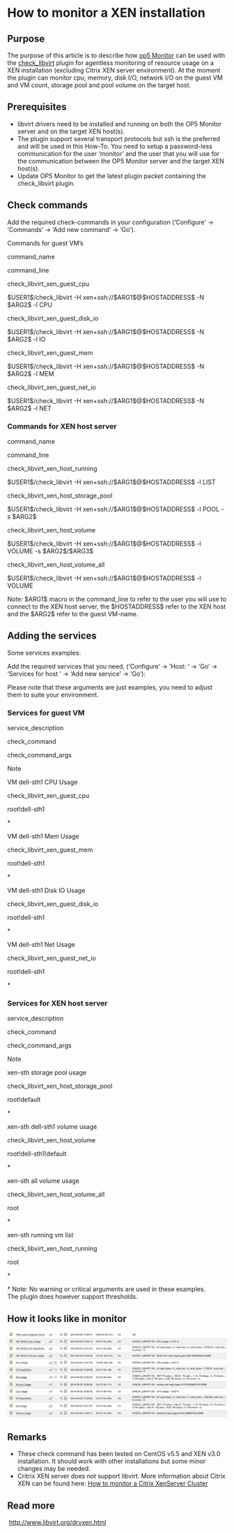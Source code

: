 # How to monitor a XEN installation

## Purpose

The purpose of this article is to describe how [op5 Monitor](http://www.op5.com/network-monitoring/op5-monitor/) can be used with the [check\_libvirt](https://kb.op5.com/display/PLUGINS/check_libvirt) plugin for agentless monitoring of resource usage on a XEN installation (excluding Citrix XEN server environment). At the moment the plugin can monitor cpu, memory, disk I/O, network I/O on the guest VM and VM count, storage pool and pool volume on the target host.

## Prerequisites

-   libvirt drivers need to be installed and running on both the OP5 Monitor server and on the target XEN host(s).
-   The plugin support several transport protocols but ssh is the preferred and will be used in this How-To. You need to setup a password-less communication for the user ‘monitor’ and the user that you will use for the communication between the OP5 Monitor server and the target XEN host(s).
-   Update OP5 Monitor to get the latest plugin packet containing the check\_libvirt plugin.

## Check commands

Add the required check-commands in your configuration (‘Configure’ -\> ‘Commands’ -\> ‘Add new command‘ -\> ‘Go’).

Commands for guest VM’s

command\_name

command\_line

check\_libvirt\_xen\_guest\_cpu

\$USER1\$/check\_libvirt -H xen+ssh://\$ARG1\$@\$HOSTADDRESS\$ -N \$ARG2\$ -l CPU

check\_libvirt\_xen\_guest\_disk\_io

\$USER1\$/check\_libvirt -H xen+ssh://\$ARG1\$@\$HOSTADDRESS\$ -N \$ARG2\$ -l IO

check\_libvirt\_xen\_guest\_mem

\$USER1\$/check\_libvirt -H xen+ssh://\$ARG1\$@\$HOSTADDRESS\$ -N \$ARG2\$ -l MEM

check\_libvirt\_xen\_guest\_net\_io

\$USER1\$/check\_libvirt -H xen+ssh://\$ARG1\$@\$HOSTADDRESS\$ -N \$ARG2\$ -l NET

### Commands for XEN host server

command\_name

command\_line

check\_libvirt\_xen\_host\_running

\$USER1\$/check\_libvirt -H xen+ssh://\$ARG1\$@\$HOSTADDRESS\$ -l LIST

check\_libvirt\_xen\_host\_storage\_pool

\$USER1\$/check\_libvirt -H xen+ssh://\$ARG1\$@\$HOSTADDRESS\$ -l POOL -s \$ARG2\$

check\_libvirt\_xen\_host\_volume

\$USER1\$/check\_libvirt -H xen+ssh://\$ARG1\$@\$HOSTADDRESS\$ -l VOLUME -s \$ARG2\$/\$ARG3\$

check\_libvirt\_xen\_host\_volume\_all

\$USER1\$/check\_libvirt -H xen+ssh://\$ARG1\$@\$HOSTADDRESS\$ -l VOLUME

Note: \$ARG1\$ macro in the command\_line to refer to the user you will use to connect to the XEN host server, the \$HOSTADDRESS\$ refer to the XEN host and the \$ARG2\$ refer to the guest VM-name.

## Adding the services

Some services examples:

Add the required services that you need, (‘Configure’ -\> ‘Host: ‘ -\> ‘Go’ -\> ‘Services for host ‘ -\> ‘Add new service’ -\> ‘Go’):

Please note that these arguments are just examples, you need to adjust them to suite your environment.

### Services for guest VM

service\_description

check\_command

check\_command\_args

Note

VM dell-sth1 CPU Usage

check\_libvirt\_xen\_guest\_cpu

root!dell-sth1

\*

VM dell-sth1 Mem Usage

check\_libvirt\_xen\_guest\_mem

root!dell-sth1

\*

VM dell-sth1 Disk IO Usage

check\_libvirt\_xen\_guest\_disk\_io

root!dell-sth1

\*

VM dell-sth1 Net Usage

check\_libvirt\_xen\_guest\_net\_io

root!dell-sth1

\*

### Services for XEN host server

service\_description

check\_command

check\_command\_args

Note

xen-sth storage pool usage

check\_libvirt\_xen\_host\_storage\_pool

root!default

\*

xen-sth dell-sth1 volume usage

check\_libvirt\_xen\_host\_volume

root!dell-sth1!default

\*

xen-sth all volume usage

check\_libvirt\_xen\_host\_volume\_all

root

\*

xen-sth running vm list

check\_libvirt\_xen\_host\_running

root

\*

\* Note: No warning or critical arguments are used in these examples. The plugin does however support thresholds.

## How it looks like in monitor

![](attachments/688782/10190874.png)

## Remarks

-   These check command has been tested on CentOS v5.5 and XEN v3.0 installation. It should work with other installations but some minor changes may be needed.
-   Critrix XEN server does not support libvirt. More information about Citrix XEN can be found here: [How to monitor a Citrix XenServer Cluster](How_to_monitor_a_Citrix_XenServer_Cluster)

## Read more

 <http://www.libvirt.org/drvxen.html>

